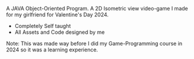 A JAVA Object-Oriented Program.
A 2D Isometric view video-game I made for my girlfriend for Valentine's Day 2024.
- Completely Self taught
- All Assets and Code designed by me

Note: This was made way before I did my Game-Programming course in 2024 so it was a learning experience.
